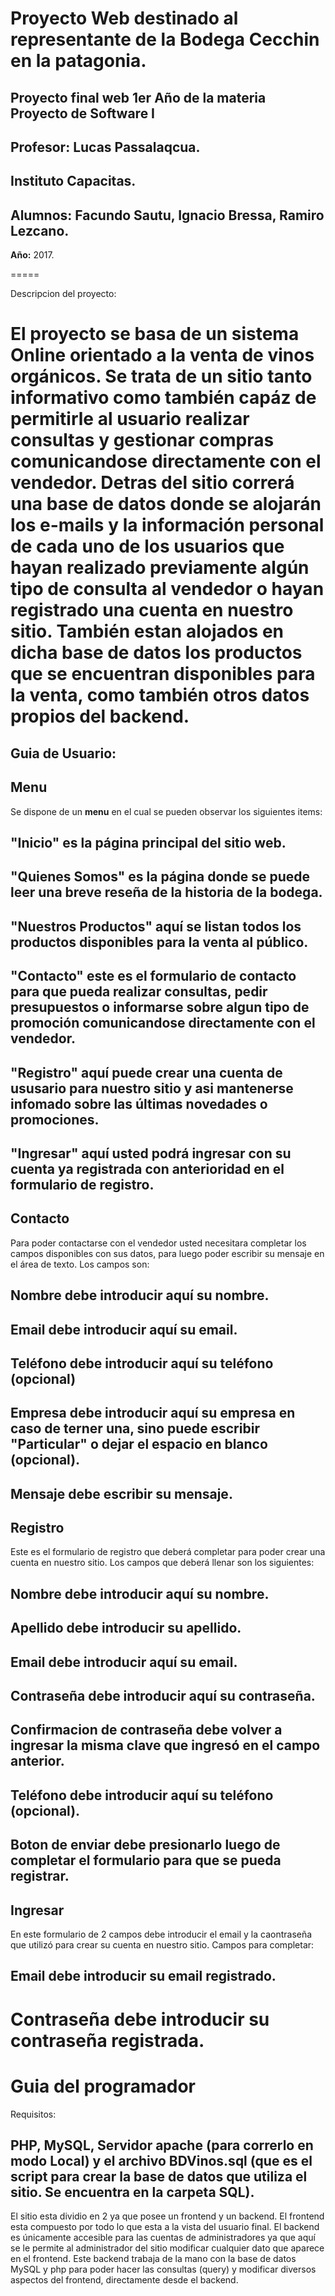 Proyecto Web destinado al representante de la Bodega Cecchin en la patagonia.
=====
**Proyecto final web 1er Año de la materia Proyecto de Software I**
-
**Profesor:** Lucas Passalaqcua.
-
**Instituto Capacitas.**
-
**Alumnos:** Facundo Sautu, Ignacio Bressa, Ramiro Lezcano.
-
**Año:** 2017.

=====

Descripcion del proyecto:

El proyecto se basa de un sistema Online orientado a la venta de vinos orgánicos.
Se trata de un sitio tanto informativo como también capáz de permitirle al usuario
realizar consultas y gestionar compras comunicandose directamente con el vendedor.
Detras del sitio correrá una base de datos donde se alojarán los e-mails y la 
información personal de cada uno de los usuarios que hayan realizado previamente 
algún tipo de consulta al vendedor o hayan registrado una cuenta en nuestro sitio. 
También estan alojados en dicha base de datos los productos que se encuentran disponibles
para la venta, como también otros datos propios del backend.
======  

Guia de Usuario:
---
Menu
---
Se dispone de un **menu** en el cual se pueden observar los siguientes items:

"Inicio" es la página principal del sitio web.
-
"Quienes Somos" es la página donde se puede leer una breve reseña de la historia de la bodega.
-
"Nuestros Productos" aquí se listan todos los productos disponibles para la venta al público.
-
"Contacto" este es el formulario de contacto para que pueda realizar consultas, pedir 
presupuestos o informarse sobre algun tipo de promoción comunicandose directamente con el vendedor.
-
"Registro" aquí puede crear una cuenta de ususario para nuestro sitio y asi mantenerse infomado sobre
las últimas novedades o promociones.
-
"Ingresar" aquí usted podrá ingresar con su cuenta ya registrada con anterioridad en el formulario de
registro.
---

Contacto
---

Para poder contactarse con el vendedor usted necesitara completar los campos disponibles con sus datos, 
para luego poder escribir su mensaje en el área de texto.
Los campos son:

**Nombre** debe introducir aquí su nombre.
-
**Email** debe introducir aquí su email.
-
**Teléfono** debe introducir aquí su teléfono (opcional)
-
**Empresa** debe introducir aquí su empresa en caso de terner una, sino puede escribir "Particular" o dejar
el espacio en blanco (opcional).
-
**Mensaje** debe escribir su mensaje.
---

Registro
---

Este es el formulario de registro que deberá completar para poder crear una cuenta en nuestro sitio.
Los campos que deberá llenar son los siguientes:

**Nombre** debe introducir aquí su nombre.
-
**Apellido** debe introducir su apellido.
-
**Email** debe introducir aquí su email.
-
**Contraseña** debe introducir aquí su contraseña.
-
**Confirmacion de contraseña** debe volver a ingresar la misma clave que ingresó en el campo anterior.
-
**Teléfono** debe introducir aquí su teléfono (opcional).
-
**Boton de enviar** debe presionarlo luego de completar el formulario para que se pueda registrar.
---

Ingresar
---

En este formulario de 2 campos debe introducir el email y la caontraseña que utilizó para crear su cuenta
en nuestro sitio.
Campos para completar:

**Email** debe introducir su email registrado.
-
**Contraseña** debe introducir su contraseña registrada.
 =====
 
 Guia del programador
 ===
 
 Requisitos:
 
 PHP, MySQL, Servidor apache (para correrlo en modo Local) y el archivo BDVinos.sql (que es el script para crear la 
 base de datos que utiliza el sitio. Se encuentra en la carpeta SQL).
 ---
 El sitio esta dividio en 2 ya que posee un frontend y un backend. 
 El frontend esta compuesto por todo lo que esta a la vista del usuario final.
 El backend es únicamente accesible para las cuentas de administradores ya que aquí se le permite al administrador
 del sitio modificar cualquier dato que aparece en el frontend. 
 Este backend trabaja de la mano con la base de datos MySQL y php para poder hacer las consultas (query) y modificar 
 diversos aspectos del frontend, directamente desde el backend.
